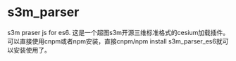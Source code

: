 # s3m_parser
s3m praser js for es6.
这是一个超图s3m开源三维标准格式的cesium加载插件。
可以直接使用cnpm或者npm安装，直接cnpm/npm install s3m_parser_es6就可以安装使用了。


